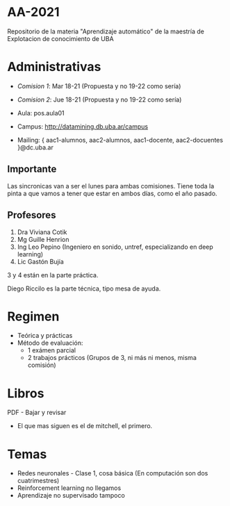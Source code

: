 # AA-2021
Repositorio de la materia "Aprendizaje automático" de la maestría de Explotacion de conocimiento de UBA

# Administrativas

* *Comision 1*: Mar 18-21 (Propuesta y no 19-22 como sería)
* *Comision 2*: Jue 18-21 (Propuesta y no 19-22 como sería)

* Aula: pos.aula01
* Campus: http://datamining.db.uba.ar/campus
* Mailing: { aac1-alumnos, aac2-alumnos, aac1-docente, aac2-docuentes }@dc.uba.ar

## Importante

Las sincronicas van a ser el lunes para ambas comisiones. Tiene toda la pinta a que vamos a tener que estar en ambos días, como el año pasado.

## Profesores

1. Dra Viviana Cotik
2. Mg Guille Henrion
3. Ing Leo Pepino (Ingeniero en sonido, untref, especializando en deep learning)
4. Lic Gastón Bujía

3 y 4 están en la parte práctica. 

Diego Riccilo es la parte técnica, tipo mesa de ayuda.

# Regimen

* Teórica y prácticas
* Método de evaluación:
	* 1 exámen parcial
	* 2 trabajos prácticos (Grupos de 3, ni más ni menos, misma comisión)
	
# Libros

PDF - Bajar y revisar

* El que mas siguen es el de mitchell, el primero.

# Temas

* Redes neuronales - Clase 1, cosa básica (En computación son dos cuatrimestres)
* Reinforcement learning no llegamos
* Aprendizaje no supervisado tampoco



